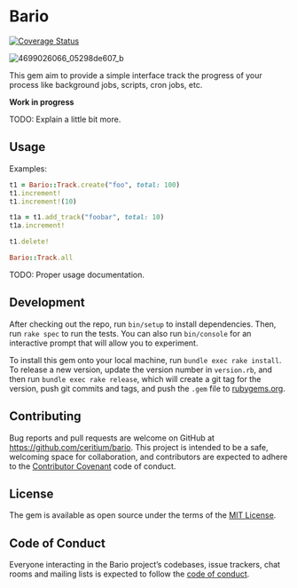 # Bario

[![Coverage Status](https://coveralls.io/repos/github/ceritium/bario/badge.svg?branch=master)](https://coveralls.io/github/ceritium/bario?branch=master)

![4699026066_05298de607_b](https://user-images.githubusercontent.com/16633/32769890-ddaa2dde-c91d-11e7-8efe-d212f948aed2.jpg)

This gem aim to provide a simple interface track the progress of your process like background jobs, scripts, cron jobs, etc.

**Work in progress**

TODO: Explain a little bit more.

## Usage

Examples:

```ruby
t1 = Bario::Track.create("foo", total: 100)
t1.increment!
t1.increment!(10)

t1a = t1.add_track("foobar", total: 10)
t1a.increment!

t1.delete!

Bario::Track.all
```

TODO: Proper usage documentation.

## Development

After checking out the repo, run `bin/setup` to install dependencies. Then, run `rake spec` to run the tests. You can also run `bin/console` for an interactive prompt that will allow you to experiment.

To install this gem onto your local machine, run `bundle exec rake install`. To release a new version, update the version number in `version.rb`, and then run `bundle exec rake release`, which will create a git tag for the version, push git commits and tags, and push the `.gem` file to [rubygems.org](https://rubygems.org).

## Contributing

Bug reports and pull requests are welcome on GitHub at https://github.com/ceritium/bario. This project is intended to be a safe, welcoming space for collaboration, and contributors are expected to adhere to the [Contributor Covenant](http://contributor-covenant.org) code of conduct.

## License

The gem is available as open source under the terms of the [MIT License](https://opensource.org/licenses/MIT).

## Code of Conduct

Everyone interacting in the Bario project’s codebases, issue trackers, chat rooms and mailing lists is expected to follow the [code of conduct](https://github.com/ceritium/bario/blob/master/CODE_OF_CONDUCT.md).
